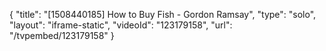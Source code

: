 {
    "title": "[1508440185] How to Buy Fish - Gordon Ramsay",
    "type": "solo",
    "layout": "iframe-static",
    "videoId": "123179158",
    "url": "\/tvpembed\/123179158"
}